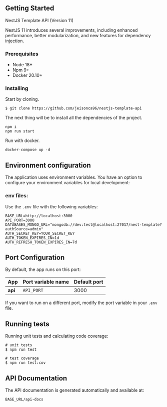 ## Getting Started

NestJS Template API (Version 11)

NestJS 11 introduces several improvements, including enhanced performance, better modularization, and new features for dependency injection.

### Prerequisites

- Node 18+
- Npm 9+
- Docker 20.10+

### Installing

Start by cloning.

```
$ git clone https://github.com/jeisonca96/nestjs-template-api
```

The next thing will be to install all the dependencies of the project.

```
npm i
npm run start
```

Run with docker.

```
docker-compose up -d
```

## Environment configuration

The application uses environment variables. You have an option to configure your environment variables for local development:

### env files:

Use the `.env` file with the following variables:

```
BASE_URL=http://localhost:3000
API_PORT=3000
DATABASES_MONGO_URL="mongodb://dev:test@localhost:27017/nest-template?authSource=admin"
AUTH_SECRET_KEY=YOUR_SECRET_KEY
AUTH_TOKEN_EXPIRES_IN=1d
AUTH_REFRESH_TOKEN_EXPIRES_IN=7d
```

## Port Configuration

By default, the app runs on this port:

| App     | Port variable name | Default port |
| ------- | ------------------ | ------------ |
| **api** | `API_PORT`         | 3000         |

If you want to run on a different port, modify the port variable in your `.env` file.

## Running tests

Running unit tests and calculating code coverage:

```
# unit tests
$ npm run test

# test coverage
$ npm run test:cov
```

## API Documentation

The API documentation is generated automatically and available at:

```
BASE_URL/api-docs
```
